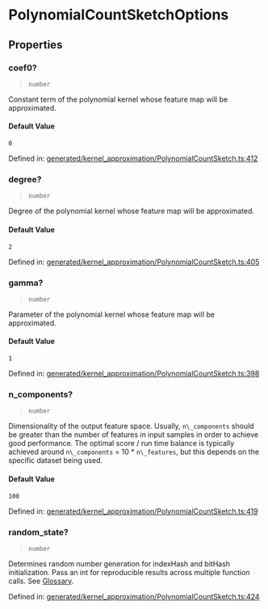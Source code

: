 # PolynomialCountSketchOptions

## Properties

### coef0?

> `number`

Constant term of the polynomial kernel whose feature map will be approximated.

#### Default Value

`0`

Defined in:  [generated/kernel\_approximation/PolynomialCountSketch.ts:412](https://github.com/transitive-bullshit/scikit-learn-ts/blob/122b3c0/packages/sklearn/src/generated/kernel_approximation/PolynomialCountSketch.ts#L412)

### degree?

> `number`

Degree of the polynomial kernel whose feature map will be approximated.

#### Default Value

`2`

Defined in:  [generated/kernel\_approximation/PolynomialCountSketch.ts:405](https://github.com/transitive-bullshit/scikit-learn-ts/blob/122b3c0/packages/sklearn/src/generated/kernel_approximation/PolynomialCountSketch.ts#L405)

### gamma?

> `number`

Parameter of the polynomial kernel whose feature map will be approximated.

#### Default Value

`1`

Defined in:  [generated/kernel\_approximation/PolynomialCountSketch.ts:398](https://github.com/transitive-bullshit/scikit-learn-ts/blob/122b3c0/packages/sklearn/src/generated/kernel_approximation/PolynomialCountSketch.ts#L398)

### n\_components?

> `number`

Dimensionality of the output feature space. Usually, `n\_components` should be greater than the number of features in input samples in order to achieve good performance. The optimal score / run time balance is typically achieved around `n\_components` = 10 \* `n\_features`, but this depends on the specific dataset being used.

#### Default Value

`100`

Defined in:  [generated/kernel\_approximation/PolynomialCountSketch.ts:419](https://github.com/transitive-bullshit/scikit-learn-ts/blob/122b3c0/packages/sklearn/src/generated/kernel_approximation/PolynomialCountSketch.ts#L419)

### random\_state?

> `number`

Determines random number generation for indexHash and bitHash initialization. Pass an int for reproducible results across multiple function calls. See [Glossary](../../glossary.html#term-random_state).

Defined in:  [generated/kernel\_approximation/PolynomialCountSketch.ts:424](https://github.com/transitive-bullshit/scikit-learn-ts/blob/122b3c0/packages/sklearn/src/generated/kernel_approximation/PolynomialCountSketch.ts#L424)
